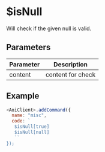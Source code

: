# $isNull

Will check if the given null is valid.

## Parameters

| Parameter | Description       |
| --------- | ----------------- |
| content   | content for check |

## Example

```js
<AoiClient>.addCommand({
  name: "misc",
  code: `
   $isNull[true]
   $isNull[null]
   ``
});
```
